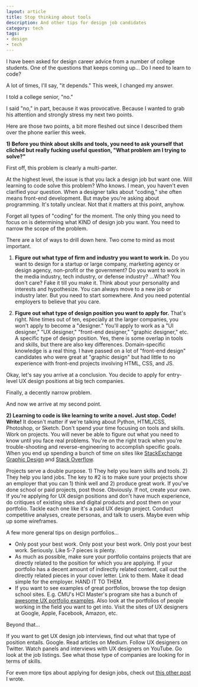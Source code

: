 ```yaml
---
layout: article
title: Stop thinking about tools
description: And other tips for design job candidates
category: tech
tags: 
- design
- tech
---
```


<p>I have been asked for design career advice from a number of college students. One of the questions that keeps coming up... <storng>Do I need to learn to code?</strong></p>

<p>A lot of times, I'll say, "it depends." This week, I changed my answer.</p>

<p>I told a college senior, "no."</p>

<p>I said "no," in part, because it was provocative. Because I wanted to grab his attention and strongly stress my next two points.</p>

<p>Here are those two points, a bit more fleshed out since I described them over the phone earlier this week.</p>  

<p><strong>1) Before you think about skills and tools, you need to ask yourself that clichéd but really fucking useful question, "What problem am I trying to solve?"</strong></p>

<p>First off, this problem is clearly a multi-parter.</p>

<p>At the highest level, the issue is that you lack a design job but want one. Will learning to code solve this problem? Who knows. I mean, you haven't even clarified your question. When a designer talks about "coding," she often means front-end development. But maybe you're asking about programming. It's totally unclear. Not that it matters at this point, anyhow.</p>

<p>Forget all types of "coding" for the moment. The only thing you need to focus on is determining what KIND of design job you want. You need to narrow the scope of the problem.</p>

<p>There are a lot of ways to drill down here. Two come to mind as most important.</p>

<ol>
	<li><strong>Figure out what type of firm and industry you want to work in.</strong> Do you want to design for a startup or large company, marketing agency or design agency, non-profit or the government? Do you want to work in the media industry, tech industry, or defense industry? ...What? You don't care? Fake it till you make it. Think about your personality and interests and hypothesize. You can always move to a new job or industry later. But you need to start somewhere. And you need potential employers to believe that you care.</li>
	<li><p><strong>Figure out what type of design position you want to apply for.</strong> That's right. Nine times out of ten, especially at the larger companies, you won't apply to become a "designer." You'll apply to work as a "UI designer," "UX designer," "front-end designer," "graphic designer," etc. A specific type of design position. Yes, there is some overlap in tools and skills, but there are also key differences. Domain-specific knowledge is a real thing. I have passed on a lot of "front-end design" candidates who were great at "graphic design" but had little to no experience with front-end projects involving HTML, CSS, and JS.</p></li>
</ol>

<p>Okay, let's say you arrive at a conclusion. You decide to apply for entry-level UX design positions at big tech companies.</p>

<p>Finally, a decently narrow problem.</p>

<p>And now we arrive at my second point.</p>

<p><strong>2) Learning to code is like learning to write a novel. Just stop. Code! Write!</strong> It doesn't matter if we're talking about Python, HTML/CSS, Photoshop, or Sketch. Don't spend your time focusing on tools and skills. Work on projects. You will never be able to figure out what you need to know until you face real problems. You're on the right track when you're trouble-shooting and reverse-engineering to accomplish specific goals. When you end up spending a bunch of time on sites like <a href="http://graphicdesign.stackexchange.com/">StackExchange Graphic Design</a> and <a href="http://stackoverflow.com/">Stack Overflow</a>.</p>

<p>Projects serve a double purpose. 1) They help you learn skills and tools. 2) They help you land jobs. The key to #2 is to make sure your projects show an employer that you can 1) think well and 2) produce great work. If you've done school or paid projects, post those. Obviously. If not, create your own. If you're applying for UX design positions and don't have much experience, do critiques of existing sites and digital products and post them on your portfolio. Tackle each one like it's a paid UX design project. Conduct competitive analyses, create personas, and talk to users. Maybe even whip up some wireframes.</p>

<p>A few more general tips on design portfolios...</p>
<ul>
	<li>Only post your best work. Only post your best work. Only post your best work. Seriously. Like 5-7 pieces is plenty.</li>
	<li>As much as possible, make sure your portfolio contains projects that are directly related to the position for which you are applying. If your portfolio has a decent amount of indirectly related content, call out the directly related pieces in your cover letter. Link to them. Make it dead simple for the employer. HAND IT TO THEM.</li>
	<li>If you want to see examples of great portfolios, browse the top design school sites. E.g. CMU's HCI Master's program site has a bunch of <a href="https://www.hcii.cmu.edu/people/alumni/mhci">awesome UX portfolio examples</a>. Also look at the portfolios of people working in the field you want to get into. Visit the sites of UX designers at Google, Apple, Facebook, Amazon, etc.</li>
</ul>

<p>Beyond that...</p>

<p>If you want to get UX design job interviews, find out what that type of position entails. Google. Read articles on Medium. Follow UX designers on Twitter. Watch panels and interviews with UX designers on YouTube. Go look at the job listings. See what those type of companies are looking for in terms of skills.</p>

<p>For even more tips about applying for design jobs, check out <a href="{% post_url tech-design/2014-10-30-land-a-great-design-job %}">this other post</a> I wrote.</p>
